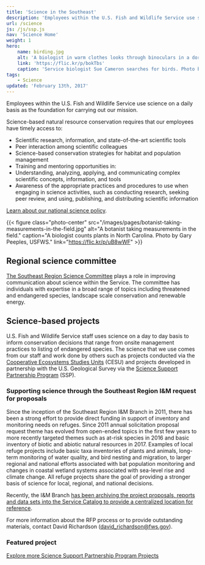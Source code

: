 ```yaml
---
title: 'Science in the Southeast'
description: 'Employees within the U.S. Fish and Wildlife Service use science on a daily basis as the foundation for carrying out our mission. Learn how we use science and discover online tools for natural resources conservation.'
url: /science
js: /js/ssp.js
nav: 'Science Home'
weight: 1
hero:
    name: birding.jpg
    alt: 'A biologist in warm clothes looks through binoculars in a dormant field with tall grassy vegetation.'
    link: 'https://flic.kr/p/bokTbs'
    caption: 'Service biologist Sue Cameron searches for birds. Photo by Gary Peeples, USFWS.'
tags:
    - Science
updated: 'February 13th, 2017'
---
```


Employees within the U.S. Fish and Wildlife Service use science on a daily basis as the foundation for carrying out our mission.

Science-based natural resource conservation requires that our employees have timely access to:

  - Scientific research, information, and state-of-the-art scientific tools
  - Peer interaction among scientific colleagues
  - Science-based conservation strategies for habitat and population management
  - Training and mentoring opportunities in:
  - Understanding, analyzing, applying, and communicating complex scientific concepts, information, and tools
  - Awareness of the appropriate practices and procedures to use when engaging in science activities, such as conducting research, seeking peer review, and using, publishing, and distributing scientific information

[Learn about our national science policy](https://www.fws.gov/science/).

{{< figure class="photo-center" src="/images/pages/botanist-taking-measurements-in-the-field.jpg" alt="A botanist taking measurements in the field." caption="A biologist counts plants in North Carolina. Photo by Gary Peeples, USFWS." link="https://flic.kr/p/uB8wWF" >}}

## Regional science committee

[The Southeast Region Science Committee](/science/committee) plays a role in improving communication about science within the Service.  The committee has individuals with expertise in a broad range of topics including threatened and endangered species, landscape scale conservation and renewable energy.

## Science-based projects

U.S. Fish and Wildlife Service staff uses science on a day to day basis to inform conservation decisions that range from onsite management practices to listing of endangered species.  The science that we use comes from our staff and work done by others such as projects conducted via the [Cooperative Ecosystems Studies Units](https://www.fws.gov/science/cesu.html) (CESU) and projects developed in partnership with the U.S. Geological Survey via the [Science Support Partnership Program](/science/science-support-partnership/projects) (SSP).

### Supporting science through the Southeast Region I&amp;M request for proposals

Since the inception of the Southeast Region I&amp;M Branch in 2011, there has been a strong effort to provide direct funding in support of inventory and monitoring needs on refuges. Since 2011 annual solicitation proposal request theme has evolved from open-ended topics in the first few years to more recently targeted themes such as at-risk species in 2016 and basic inventory of biotic and abiotic natural resources in 2017. Examples of local refuge projects include basic taxa inventories of plants and animals, long-term monitoring of water quality, and bird nesting and migration, to larger regional and national efforts associated with bat population monitoring and changes in coastal wetland systems associated with sea-level rise and climate change. All refuge projects share the goal of providing a stronger basis of science for local, regional, and national decisions. 

Recently, the I&amp;M Branch [has been archiving the project proposals, reports and data sets into the Service Catalog to provide a centralized location for reference](https://ecos.fws.gov/ServCat/Reference/Profile/66785).

For more information about the RFP process or to provide outstanding materials, contact David Richardson ([david_richardson@fws.gov](mailto:david_richardson@fws.gov)).

### Featured project

<article class="featured-project"></article>

[Explore more Science Support Partnership Program Projects](/science/science-support-partnership/projects/)
